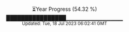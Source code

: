 <p align="center">
⏳Year Progress (54.32 %) <br>
████████████████▁▁▁▁▁▁▁▁▁▁▁▁▁▁ <br>
<sub>Updated: Tue, 18 Jul 2023 06:02:41 GMT</sub>
</p>

